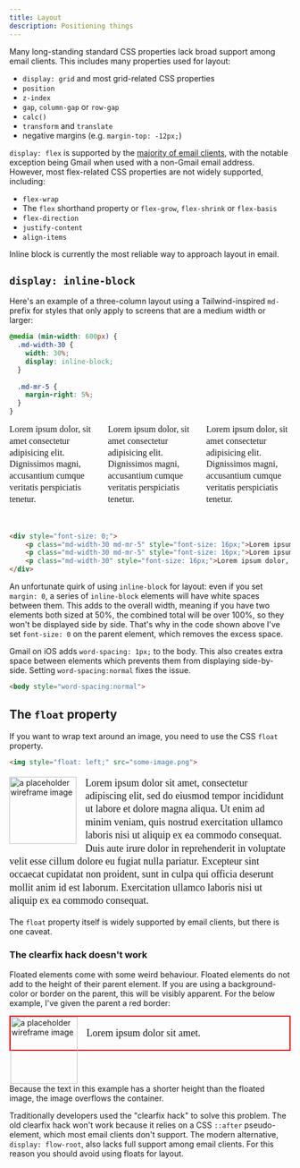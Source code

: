 ```yaml
---
title: Layout
description: Positioning things
---
```


Many long-standing standard CSS properties lack broad support among email clients. This includes many properties used for layout:
- `display: grid` and most grid-related CSS properties
- `position`
- `z-index`
- `gap`, `column-gap` or `row-gap`
- `calc()`
- `transform` and `translate`
- negative margins (e.g. `margin-top: -12px;`)

`display: flex` is supported by the [majority of email clients](https://www.caniemail.com/features/css-display-flex/), with the notable exception being Gmail when used with a non-Gmail email address. However, most flex-related CSS properties are not widely supported, including:
- `flex-wrap`
- The `flex` shorthand property or `flex-grow`, `flex-shrink` or `flex-basis`
- `flex-direction`
- `justify-content`
- `align-items`

Inline block is currently the most reliable way to approach layout in email. 

## `display: inline-block`

Here's an example of a three-column layout using a Tailwind-inspired `md-` prefix for styles that only apply to screens that are a medium width or larger:

```css
@media (min-width: 600px) {
  .md-width-30 {
    width: 30%;
    display: inline-block;
  }
  
  .md-mr-5 {
    margin-right: 5%;
  }
}
```

<div style="font-size: 0; line-height: 1.3; font-family: redacted; margin-bottom: 32px;">
    <p style="margin-top: 0; display: inline-block; width: 30%; font-size: 16px; margin-right: 5%">Lorem ipsum dolor, sit amet consectetur adipisicing elit. Dignissimos magni, accusantium cumque veritatis perspiciatis tenetur.</p>
    <p style="margin-top: 0; display: inline-block; width: 30%; font-size: 16px; margin-right: 5%">Lorem ipsum dolor, sit amet consectetur adipisicing elit. Dignissimos magni, accusantium cumque veritatis perspiciatis tenetur.</p>
    <p style="margin-top: 0; display: inline-block; width: 30%; font-size: 16px;">Lorem ipsum dolor, sit amet consectetur adipisicing elit. Dignissimos magni, accusantium cumque veritatis perspiciatis tenetur.</p>
</div>

```html
<div style="font-size: 0;">
    <p class="md-width-30 md-mr-5" style="font-size: 16px;">Lorem ipsum dolor, sit amet consectetur adipisicing elit. Dignissimos magni, accusantium cumque veritatis perspiciatis tenetur.</p>
    <p class="md-width-30 md-mr-5" style="font-size: 16px;">Lorem ipsum dolor, sit amet consectetur adipisicing elit. Dignissimos magni, accusantium cumque veritatis perspiciatis tenetur.</p>
    <p class="md-width-30" style="font-size: 16px;">Lorem ipsum dolor, sit amet consectetur adipisicing elit. Dignissimos magni, accusantium cumque veritatis perspiciatis tenetur.</p>
</div>
```

An unfortunate quirk of using `inline-block` for layout: even if you set `margin: 0`, a series of `inline-block` elements will have white spaces between them. This adds to the overall width, meaning if you have two elements both sized at 50%, the combined total will be over 100%, so they won't be displayed side by side. That's why in the code shown above I've set `font-size: 0` on the parent element, which removes the excess space.  

Gmail on iOS adds `word-spacing: 1px;` to the body. This also creates extra space between elements which prevents them from displaying side-by-side. Setting `word-spacing:normal` fixes the issue.

```html
<body style="word-spacing:normal">
```

## The `float` property

If you want to wrap text around an image, you need to use the CSS `float` property.

```html
<img style="float: left;" src="some-image.png">
```

<div style="max-width: 600px;">
<img style="width: 120px; height: 120px; float: left; margin-right: 16px;" src="../../src/assets/wireframe-image.png" alt="a placeholder wireframe image">
<p class="scribble" style="line-height: 1.3; font-family: redacted; font-size: 18px;">Lorem ipsum dolor sit amet, consectetur adipiscing elit, sed do eiusmod tempor incididunt ut labore et dolore magna aliqua. Ut enim ad minim veniam, quis nostrud exercitation ullamco laboris nisi ut aliquip ex ea commodo consequat. Duis aute irure dolor in reprehenderit in voluptate velit esse cillum dolore eu fugiat nulla pariatur. Excepteur sint occaecat cupidatat non proident, sunt in culpa qui officia deserunt mollit anim id est laborum. Exercitation ullamco laboris nisi ut aliquip ex ea commodo consequat.</p>
</div>

The `float` property itself is widely supported by email clients, but there is one caveat. 

### The clearfix hack doesn't work
Floated elements come with some weird behaviour. Floated elements do not add to the height of their parent element. If you are using a background-color or border on the parent, this will be visibly apparent. For the below example, I've given the parent a red border:

<div style="display: flow-root;">
<div style="max-width: 600px; border: solid 2px red;">
<img style="width: 120px; height: 120px; float: left; margin-right: 16px;" src="../../src/assets/wireframe-image.png" alt="a placeholder wireframe image">
<p class="scribble" style="line-height: 1.3; font-family: redacted; font-size: 18px;">Lorem ipsum dolor sit amet.</p>
</div>
</div>

<div display="flow-root"></div>
Because the text in this example has a shorter height than the floated image, the image overflows the container.

Traditionally developers used the "clearfix hack" to solve this problem. The old clearfix hack won't work because it relies on a CSS `::after` pseudo-element, which most email clients don't support. The modern alternative, `display: flow-root`, also lacks full support among email clients. For this reason you should avoid using floats for layout.

